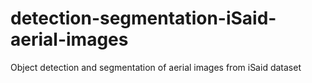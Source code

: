 # detection-segmentation-iSaid-aerial-images
Object detection and segmentation of aerial images from iSaid dataset
